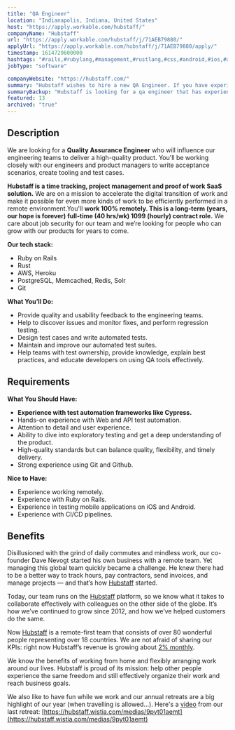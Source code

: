 ```yaml
---
title: "QA Engineer"
location: "Indianapolis, Indiana, United States"
host: "https://apply.workable.com/hubstaff/"
companyName: "Hubstaff"
url: "https://apply.workable.com/hubstaff/j/71AEB79880/"
applyUrl: "https://apply.workable.com/hubstaff/j/71AEB79880/apply/"
timestamp: 1614729600000
hashtags: "#rails,#rubylang,#management,#rustlang,#css,#android,#ios,#aws,#heroku,#git"
jobType: "software"

companyWebsite: "https://hubstaff.com/"
summary: "Hubstaff wishes to hire a new QA Engineer. If you have experience with test automation frameworks like Cypress, consider applying."
summaryBackup: "Hubstaff is looking for a qa engineer that has experience in: #rails, #rubylang, #management."
featured: 13
archived: "true"
---
```


## Description

We are looking for a **Quality Assurance Engineer** who will influence our engineering teams to deliver a high-quality product. You'll be working closely with our engineers and product managers to write acceptance scenarios, create tooling and test cases.

**Hubstaff is a time tracking, project management and proof of work SaaS solution.** We are on a mission to accelerate the digital transition of work and make it possible for even more kinds of work to be efficiently performed in a remote environment.You'll **work 100% remotely. This is a long-term (years, our hope is forever) full-time (40 hrs/wk) 1099 (hourly) contract role.** We care about job security for our team and we’re looking for people who can grow with our products for years to come.

**Our tech stack:**

*   Ruby on Rails
*   Rust
*   AWS, Heroku
*   PostgreSQL, Memcached, Redis, Solr
*   Git

**What You’ll Do:**

*   Provide quality and usability feedback to the engineering teams.
*   Help to discover issues and monitor fixes, and perform regression testing.
*   Design test cases and write automated tests.
*   Maintain and improve our automated test suites.
*   Help teams with test ownership, provide knowledge, explain best practices, and educate developers on using QA tools effectively.

## Requirements

**What You Should Have:**

*   **Experience with test automation frameworks like Cypress.**
*   Hands-on experience with Web and API test automation.
*   Attention to detail and user experience.
*   Ability to dive into exploratory testing and get a deep understanding of the product.
*   High-quality standards but can balance quality, flexibility, and timely delivery.
*   Strong experience using Git and Github.

**Nice to Have:**

*   Experience working remotely.
*   Experience with Ruby on Rails.
*   Experience in testing mobile applications on iOS and Android.
*   Experience with CI/CD pipelines.

## Benefits

Disillusioned with the grind of daily commutes and mindless work, our co-founder Dave Nevogt started his own business with a remote team. Yet managing this global team quickly became a challenge. He knew there had to be a better way to track hours, pay contractors, send invoices, and manage projects — and that’s how [Hubstaff](https://hubstaff.com/) started.

Today, our team runs on the [Hubstaff](https://hubstaff.com/) platform, so we know what it takes to collaborate effectively with colleagues on the other side of the globe. It’s how we’ve continued to grow since 2012, and how we’ve helped customers do the same.

Now [Hubstaff](https://hubstaff.com/) is a remote-first team that consists of over 80 wonderful people representing over 18 countries. We are not afraid of sharing our KPIs: right now Hubstaff’s revenue is growing about [2% monthly](https://hubstaff.baremetrics.com/).

We know the benefits of working from home and flexibly arranging work around our lives. Hubstaff is proud of its mission: help other people experience the same freedom and still effectively organize their work and reach business goals.

We also like to have fun while we work and our annual retreats are a big highlight of our year (when travelling is allowed...). Here's a [video](https://hubstaff.wistia.com/medias/9pyt01aemt) from our last retreat: [https://hubstaff.wistia.com/medias/9pyt01aemt](https://hubstaff.wistia.com/medias/9pyt01aemt)
